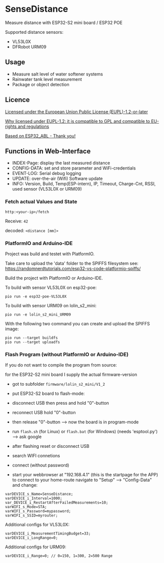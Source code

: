 # SenseDistance

Measure distance with ESP32-S2 mini board / ESP32 POE 

Supported distance sensors:

- VL53L0X
- DFRobot URM09

## Usage

- Measure salt level of water softener systems
- Rainwater tank level measurement
- Package or object detection

## Licence    
    
[Licensed under the European Union Public License (EUPL)-1.2-or-later](https://joinup.ec.europa.eu/collection/eupl/eupl-text-eupl-12)    
    
[Why licensed under EUPL-1.2: it is compatible to GPL and compatible to EU-rights and regulations](https://joinup.ec.europa.eu/collection/eupl/join-eupl-licensing-community)    

[Based on ESP32_ABL - Thank you!](https://github.com/raibisch/ESP32_ABL)

## Functions in Web-Interface

- INDEX-Page: display the last measured distance 
- CONFIG-DATA: set and store parameter and WiFi-credentials
- EVENT-LOG: Serial debug logging
- UPDATE: over-the-air (Wifi) Software update
- INFO: Version, Build, Temp(ESP-intern), IP, Timeout, Charge-Cnt, RSSI, used sensor (VL53L0X or URM09)

### Fetch actual Values and State

`http:<your-ip>/fetch`

Receive:
`42`

decoded:
`<distance [mm]>`

### PlatformIO and Arduino-IDE

Project was build and testet with PlatformIO.

Take care to upload the 'data' folder to the SPIFFS filesystem 
see: https://randomnerdtutorials.com/esp32-vs-code-platformio-spiffs/

Build the project with PlatformIO or Arduino-IDE.

To build with sensor VL53L0X on esp32-poe:
```
pio run -e esp32-poe-VL53L0X
```

To build with sensor URM09 on lolin_s2_mini:
```
pio run -e lolin_s2_mini_URM09
```

With the following two command you can create and upload the SPIFFS image:

```
pio run --target buildfs
pio run --target uploadfs
```

### Flash Program (without PlatformIO or Arduino-IDE)

If you do not want to compile the program from source:

for the ESP32-S2 mini board I supply the actual firmware-version
- got to subfolder `firmware/lolin_s2_mini/V1_2`

- put ESP32-S2 board to flash-mode: 
- disconnect USB then press and hold "0"-button
- reconnect USB hold "0"-button
- then release "0"-button
--> now the board is in program-mode

- run `flash.sh` (for Linux) or `flash.bat` (for Windows)
(needs 'esptool.py') --> ask google

- after flashing reset or disconnect USB
- search WIFI connetions
- connect (without password) 
- start your webbrowser at "192.168.4.1" (this is the startpage for the APP)
  to connect to your home-route navigate to "Setup" --> "Config-Data" and change:

```config
varDEVICE_s_Name=SenseDistance;
varDEVICE_i_Interval=1000;
var_DEVICE_i_RestartAfterFailedMeasurements=10;
varWIFI_s_Mode=STA; 
varWIFI_s_Password=mypassword;
varWIFI_s_SSID=myrouter;
```

Additional configs for VL53L0X:
```config
varDEVICE_i_MeasurementTimingBudget=33;
varDEVICE_i_LongRange=0;
```

Additional configs for URM09:
```config
varDEVICE_i_Range=0; // 0=150, 1=300, 2=500 Range
```
